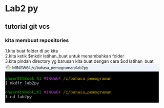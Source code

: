 # Lab2 py

## tutorial git vcs

### kita membuat repositories

1.kita buat folder di pc kita<br>
2.kita ketik $mkdir latihan_buat untuk menambahkan folder<br>
3.kita pindah directory yg barusan kita buat dengan cara $cd latihan_buat <br>
![gambar 1](foto/9.png) <br>
